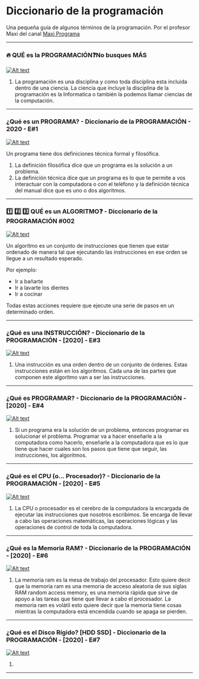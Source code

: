 # Diccionario de la programación
Una pequeña guía de algunos términos de la programación. Por el profesor Maxi del canal <a href="https://www.youtube.com/channel/UCRHzElEnj-QzNOL7LoTIqOQ">Maxi Programa</a>

---

### 🔥 QUÉ es la PROGRAMACIÓN❓No busques MÁS
[![Alt text](https://img.youtube.com/vi/aaj8ICk_Glc/0.jpg)](https://www.youtube.com/watch?v=aaj8ICk_Glc)

1. La programación es una disciplina y como toda disciplina esta incluida dentro de una ciencia.
La ciencia que incluye la disciplina de la programación es la Informatica o también la podemos llamar ciencias de la computación.

---

### ¿Qué es un PROGRAMA? - Diccionario de la PROGRAMACIÓN - 2020 - E#1
[![Alt text](https://img.youtube.com/vi/xmbRFUy8fcc/0.jpg)](https://www.youtube.com/watch?v=xmbRFUy8fcc)

Un programa tiene dos definiciones técnica formal y filosófica.
1. La definición filosófica dice que un programa es la solución a un problema.
2. La definición técnica dice que un programa es lo que te permite a vos interactuar con la computadora o con el teléfono y la definición técnica del manual dice que es uno o dos algoritmos.

---

### 1️⃣ 2️⃣ 3️⃣ QUÉ es un ALGORITMO❓ - Diccionario de la PROGRAMACIÓN #002
[![Alt text](https://img.youtube.com/vi/i3J42rmbrBQ/0.jpg)](https://www.youtube.com/watch?v=i3J42rmbrBQ)

Un algoritmo es un conjunto de instrucciones que tienen que estar ordenado de manera tal que ejecutando las instrucciones en ese orden se llegue a un resultado esperado.

Por ejemplo:
 - Ir a bañarte
 - Ir a lavarte los dientes
 - Ir a cocinar

Todas estas acciones requiere que ejecute una serie de pasos en un determinado orden.

---

### ¿Qué es una INSTRUCCIÓN? - Diccionario de la PROGRAMACIÓN - [2020] - E#3
[![Alt text](https://img.youtube.com/vi/kJCin3JwIBY/0.jpg)](https://www.youtube.com/watch?v=kJCin3JwIBY)

1. Una instrucción es una orden dentro de un conjunto de órdenes. Estas instrucciones están en los algoritmos.
Cada una de las partes que componen este algoritmo van a ser las instrucciones.

---

### ¿Qué es PROGRAMAR? - Diccionario de la PROGRAMACIÓN - [2020] - E#4
[![Alt text](https://img.youtube.com/vi/_rl4vXVgoyE/0.jpg)](https://www.youtube.com/watch?v=_rl4vXVgoyE)

1. Si un programa era la solución de un problema, entonces programar es solucionar el problema.
Programar va a hacer enseñarle a la computadora como hacerlo, enseñarle a la computadora que es lo que tiene que hacer cuales son los pasos que tiene que seguir, las instrucciones, los algoritmos.

---

### ¿Qué es el CPU (o... Procesador)? - Diccionario de la PROGRAMACIÓN - [2020] - E#5
[![Alt text](https://img.youtube.com/vi/BbYo0eeBNUw/0.jpg)](https://www.youtube.com/watch?v=BbYo0eeBNUw)

1. La CPU o procesador es el cerebro de la computadora la encargada de ejecutar las instrucciones que nosotros escribimos. Se encarga de llevar a cabo las operaciones matemáticas, las operaciones lógicas y las operaciones de control de toda la computadora.

---

### ¿Qué es la Memoria RAM? - Diccionario de la PROGRAMACIÓN - [2020] - E#6
[![Alt text](https://img.youtube.com/vi/1_xqLhsk9Ns/0.jpg)](https://www.youtube.com/watch?v=1_xqLhsk9Ns)

1. La memoria ram es la mesa de trabajo del procesador. Esto quiere decir que la memoria ram es una memoria de acceso aleatoria de sus siglas RAM random access memory, es una memoria rápida que sirve de apoyo a las tareas que tiene que llevar a cabo el procesador.
La memoria ram es volátil esto quiere decir que la memoria tiene cosas mientras la computadora está encendida cuando se apaga se pierden.

---

### ¿Qué es el Disco Rígido? [HDD SSD] - Diccionario de la PROGRAMACIÓN - [2020] - E#7
[![Alt text](https://img.youtube.com/vi/F7RK0uTeejI/0.jpg)](https://www.youtube.com/watch?v=F7RK0uTeejI)

1. 

---
